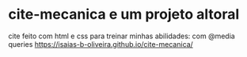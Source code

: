 # cite-mecanica e um projeto altoral
cite feito com html e css para treinar minhas abilidades:
com  @media queries
https://isaias-b-oliveira.github.io/cite-mecanica/
